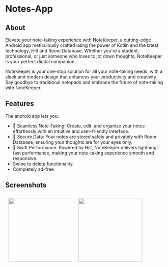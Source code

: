 # Notes-App


## About

Elevate your note-taking experience with NoteKeeper, a cutting-edge Android app meticulously crafted using the power of Kotlin and the latest technology, Hilt and Room Database. 
Whether you're a student, professional, or just someone who loves to jot down thoughts, NoteKeeper is your perfect digital companion.


NoteKeeper is your one-stop solution for all your note-taking needs, with a sleek and modern design that enhances your productivity and creativity. Say goodbye to traditional notepads and embrace the future of note-taking with NoteKeeper.


## Features

The android app lets you:
- 📝 Seamless Note-Taking: Create, edit, and organize your notes effortlessly with an intuitive and user-friendly interface.
- 🔐 Secure Data: Your notes are stored safely and privately with Room Database, ensuring your thoughts are for your eyes only.
- 💨 Swift Performance: Powered by Hilt, NoteKeeper delivers lightning-fast performance, making your note-taking experience smooth and responsive.
- Swipe to delete functionality.
- Completely ad-free.

## Screenshots

[<img src="https://github.com/HarshWavikar/Item_MVVM_Hilt_Realm_RecyclerView_Coroutine/assets/122421974/62fa2f2b-783d-4c16-8ef8-43c1fcd97cb6" align="left"
width="200"
    hspace="10" vspace="10">](/readme/Wallabag%20Reading%20List.png)
[<img src="https://github.com/HarshWavikar/Item_MVVM_Hilt_Realm_RecyclerView_Coroutine/assets/122421974/16acb991-8ea1-4ec4-8f28-418d723d7de8" align="center"
width="200"
    hspace="10" vspace="10">](/readme/Wallabag%20Article%20View.png)

